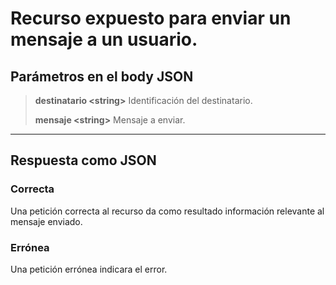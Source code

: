 # Recurso expuesto para enviar un mensaje a un usuario.
## Parámetros en el body JSON

> **destinatario \<string>** Identificación del destinatario.
> 
> **mensaje \<string>** Mensaje a enviar.
---------
## Respuesta como JSON
### Correcta
Una petición correcta al recurso da como resultado información relevante al mensaje enviado.
### Errónea
Una petición errónea indicara el error.